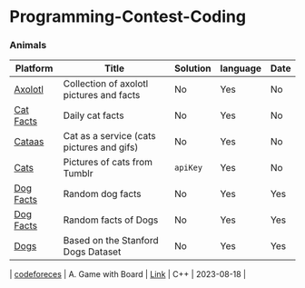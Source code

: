 # Programming-Contest-Coding

### Animals
Platform | Title | Solution | language | Date |
|---|---|---|---|---|
| [Axolotl](https://theaxolotlapi.netlify.app/) | Collection of axolotl pictures and facts | No | Yes | No |
| [Cat Facts](https://alexwohlbruck.github.io/cat-facts/) | Daily cat facts | No | Yes | No |
| [Cataas](https://cataas.com/) | Cat as a service (cats pictures and gifs) | No | Yes | No |
| [Cats](https://docs.thecatapi.com/) | Pictures of cats from Tumblr | `apiKey` | Yes | No |
| [Dog Facts](https://dukengn.github.io/Dog-facts-API/) | Random dog facts | No | Yes | Yes |
| [Dog Facts](https://kinduff.github.io/dog-api/) | Random facts of Dogs | No | Yes | Yes |
| [Dogs](https://dog.ceo/dog-api/) | Based on the Stanford Dogs Dataset | No | Yes | Yes |

| [codeforeces](https://codeforces.com/problemset/problem/1841/A) | A. Game with Board | [Link](https://github.com/Hasib98/Programming-Contest-Coding/blob/main/A.%20Game%20with%20Board.cpp) | C++ | 2023-08-18 |
